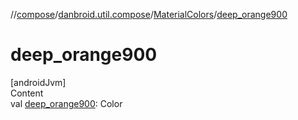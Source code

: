//[compose](../../../index.md)/[danbroid.util.compose](../index.md)/[MaterialColors](index.md)/[deep_orange900](deep_orange900.md)



# deep_orange900  
[androidJvm]  
Content  
val [deep_orange900](deep_orange900.md): Color  



